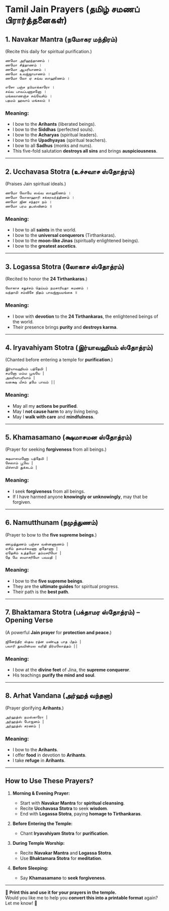 
# **Tamil Jain Prayers (தமிழ் சமணப் பிரார்த்தனைகள்)**

## **1. Navakar Mantra (நமோகர மந்திரம்)**  
(Recite this daily for spiritual purification.)

```
ணமோ அரிஹந்தாணம் ।  
ணமோ சித்தாணம் ।  
ணமோ ஆயரியாணம் ।  
ணமோ உவஜ்ஜாயாணம் ।  
ணமோ லோ ஏ சவ்வ ஸாஹூணம் ।  

எசோ பஞ்ச நமொக்காரோ ।  
சவ்வ பாவப்பணாசனோ ।  
மங்கலாணஞ்ச சவ்வேசிம் ।  
பதமம் ஹவாய் மங்கலம் ॥  
```
### **Meaning:**  
- I bow to the **Arihants** (liberated beings).  
- I bow to the **Siddhas** (perfected souls).  
- I bow to the **Acharyas** (spiritual leaders).  
- I bow to the **Upadhyayas** (spiritual teachers).  
- I bow to all **Sadhus** (monks and nuns).  
- This five-fold salutation **destroys all sins** and brings **auspiciousness**.

---

## **2. Ucchavasa Stotra (உச்சவாச ஸ்தோத்ரம்)**  
(Praises Jain spiritual ideals.)

```
ணமோ லோயே ஸவ்வ ஸாஹூணம் ।  
ணமோ லோகாஹாரி சக்கரவர்த்திணம் ।  
ணமோ ஜின சந்தரா நம் ।  
ணமோ பரம தபஸ்வினம் ॥  
```

### **Meaning:**  
- I bow to all **saints** in the world.  
- I bow to the **universal conquerors** (Tirthankaras).  
- I bow to the **moon-like Jinas** (spiritually enlightened beings).  
- I bow to the **greatest ascetics**.

---

## **3. Logassa Stotra (லோகாச ஸ்தோத்ரம்)**  
(Recited to honor the **24 Tirthankaras**.)

```
லோகாச சதுச்சம் தெய்யம் நமசாரியதா சுமணம் ।  
வந்தாமி சம்விசே நிதம் பாவஜ்ஜயமங்கை ॥  
```

### **Meaning:**  
- I bow with **devotion** to the **24 Tirthankaras**, the enlightened beings of the world.  
- Their presence brings **purity** and **destroys karma**.

---

## **4. Iryavahiyam Stotra (இர்யாவஹியம் ஸ்தோத்ரம்)**  
(Chanted before entering a temple for **purification**.)

```
இர்யாவஹியம் பத்தேமி |  
சமனோ மம்ம பூவயே |  
அவரியாபரியாம் |  
வக்ஷை மீசம் தமே பாவம் ||  
```

### **Meaning:**  
- May all my **actions be purified**.  
- May I **not cause harm** to any living being.  
- May I **walk with care** and **mindfulness**.

---

## **5. Khamasamano (க்ஷமாசமன ஸ்தோத்ரம்)**  
(Prayer for seeking **forgiveness** from all beings.)

```
க்ஷமாஸமணோ பத்தேமி |  
சேஸாம் பூவே |  
மிச்சாமி துக்கடம் |  
```

### **Meaning:**  
- I seek **forgiveness** from all beings.  
- If I have harmed anyone **knowingly or unknowingly**, may that be forgiven.

---

## **6. Namutthunam (நமுத்துணம்)**  
(Prayer to bow to the **five supreme beings**.)

```
ணமுத்துணம் பஞ்சச வன்னணாணம் |  
ஏசிம் தமைச்சுமணா குதோணா |  
ஏதேசிம் உத்தமோ தம்மசரியோ |  
தே மே ஸமாசரியோ பவமதி |  
```

### **Meaning:**  
- I bow to the **five supreme beings**.  
- They are the **ultimate guides** for spiritual progress.  
- Their path is the **best path**.

---

## **7. Bhaktamara Stotra (பக்தாமர ஸ்தோத்ரம்) – Opening Verse**  
(A powerful **Jain prayer** for **protection and peace**.)

```
ஜினேந்திர ஸ்தவ ரத்ன மண்டித பாத பீதம் |  
பவாரி துவமின்மல வரிதி நிர்மலோத்தம் ||  
```

### **Meaning:**  
- I bow at the **divine feet** of Jina, the **supreme conqueror**.  
- His teachings **purify the mind and soul**.

---

## **8. Arhat Vandana (அர்ஹத் வந்தனா)**  
(Prayer glorifying **Arihants**.)

```
அர்ஹத்ஸ் நமஸ்காரோ |  
அர்ஹத்ஸ் போஜனம் |  
அர்ஹத்ஸ் சரணம் |  
```

### **Meaning:**  
- I bow to the **Arihants**.  
- I offer **food** in devotion to **Arihants**.  
- I take **refuge** in **Arihants**.

---

## **How to Use These Prayers?**
1. **Morning & Evening Prayer:**  
   - Start with **Navakar Mantra** for **spiritual cleansing**.  
   - Recite **Ucchavasa Stotra** to seek **wisdom**.  
   - End with **Logassa Stotra**, paying **homage to Tirthankaras**.

2. **Before Entering the Temple:**  
   - Chant **Iryavahiyam Stotra** for **purification**.  

3. **During Temple Worship:**  
   - Recite **Navakar Mantra** and **Logassa Stotra**.  
   - Use **Bhaktamara Stotra** for **meditation**.

4. **Before Sleeping:**  
   - Say **Khamasamano** to **seek forgiveness**.  

---

📌 **Print this and use it for your prayers in the temple.**  
Would you like me to help you **convert this into a printable format** again? Let me know! 🙏

